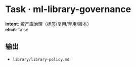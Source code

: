 # Task · ml-library-governance

**intent**: 资产库治理（标签/复用/弃用/版本）  
**elicit**: false

## 输出

- `library/library-policy.md`
